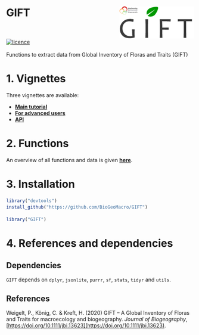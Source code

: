 # GIFT <img src="man/figures/GIFT_biodiv_gottingen_logo.png" align="right" alt="" width="200" />
<br><br>
[![licence](https://img.shields.io/badge/Licence-GPL--3-blue.svg)](https://www.r-project.org/Licenses/GPL-3)  
<br>
Functions to extract data from Global Inventory of Floras and Traits (GIFT)

# 1. Vignettes

Three vignettes are available: <br>
- **[Main tutorial](https://biogeomacro.github.io/GIFT/articles/GIFT.html)**  
- **[For advanced users](https://biogeomacro.github.io/GIFT/articles/GIFT_Internal_functions.html)**  
- **[API](https://biogeomacro.github.io/GIFT/articles/GIFT_API.html)**  

# 2. Functions

An overview of all functions and data is given 
**[here](https://biogeomacro.github.io/GIFT/reference/index.html)**.  


# 3. Installation
``` r
library("devtools")
install_github("https://github.com/BioGeoMacro/GIFT")

library("GIFT")
```

# 4. References and dependencies  

## Dependencies
`GIFT` depends on `dplyr`, `jsonlite`, `purrr`, `sf`, `stats`, `tidyr` and
`utils`.
  
## References    

Weigelt, P., König, C. & Kreft, H. (2020) GIFT – A Global Inventory of Floras
and Traits for macroecology and biogeography. *Journal of Biogeography*, 
[https://doi.org/10.1111/jbi.13623](https://doi.org/10.1111/jbi.13623).
